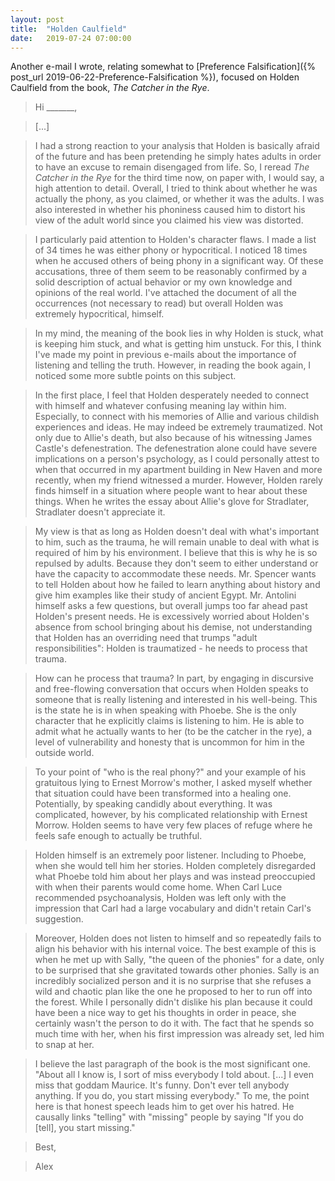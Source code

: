 ```yaml
---
layout: post
title:  "Holden Caulfield"
date:   2019-07-24 07:00:00
---
```


Another e-mail I wrote, relating somewhat to [Preference Falsification]({% post_url 2019-06-22-Preference-Falsification %}), focused on Holden Caulfield from the book, *The Catcher in the Rye*.

> Hi _______,

> [...] 

> I had a strong reaction to your analysis that Holden is basically afraid of the future and has been pretending he simply hates adults in order to have an excuse to remain disengaged from life. So, I reread *The Catcher in the Rye* for the third time now, on paper with, I would say, a high attention to detail. Overall, I tried to think about whether he was actually the phony, as you claimed, or whether it was the adults. I was also interested in whether his phoniness caused him to distort his view of the adult world since you claimed his view was distorted. 

> I particularly paid attention to Holden's character flaws. I made a list of 34 times he was either phony or hypocritical. I noticed 18 times when he accused others of being phony in a significant way. Of these accusations, three of them seem to be reasonably confirmed by a solid description of actual behavior or my own knowledge and opinions of the real world. I've attached the document of all the occurrences (not necessary to read) but overall Holden was extremely hypocritical, himself.

> In my mind, the meaning of the book lies in why Holden is stuck, what is keeping him stuck, and what is getting him unstuck. For this, I think I've made my point in previous e-mails about the importance of listening and telling the truth. However, in reading the book again, I noticed some more subtle points on this subject.

> In the first place, I feel that Holden desperately needed to connect with himself and whatever confusing meaning lay within him. Especially, to connect with his memories of Allie and various childish experiences and ideas. He may indeed be extremely traumatized. Not only due to Allie's death, but also because of his witnessing James Castle's defenestration. The defenestration alone could have severe implications on a person's psychology, as I could personally attest to when that occurred in my apartment building in New Haven and more recently, when my friend witnessed a murder. However, Holden rarely finds himself in a situation where people want to hear about these things. When he writes the essay about Allie's glove for Stradlater, Stradlater doesn't appreciate it. 

> My view is that as long as Holden doesn't deal with what's important to him, such as the trauma, he will remain unable to deal with what is required of him by his environment. I believe that this is why he is so repulsed by adults. Because they don't seem to either understand or have the capacity to accommodate these needs. Mr. Spencer wants to tell Holden about how he failed to learn anything about history and give him examples like their study of ancient Egypt. Mr. Antolini himself asks a few questions, but overall jumps too far ahead past Holden's present needs. He is excessively worried about Holden's absence from school bringing about his demise, not understanding that Holden has an overriding need that trumps "adult responsibilities": Holden is traumatized - he needs to process that trauma. 

> How can he process that trauma? In part, by engaging in discursive and free-flowing conversation that occurs when Holden speaks to someone that is really listening and interested in his well-being. This is the state he is in when speaking with Phoebe. She is the only character that he explicitly claims is listening to him. He is able to admit what he actually wants to her (to be the catcher in the rye), a level of vulnerability and honesty that is uncommon for him in the outside world.

> To your point of "who is the real phony?" and your example of his gratuitous lying to Ernest Morrow's mother, I asked myself whether that situation could have been transformed into a healing one. Potentially, by speaking candidly about everything. It was complicated, however,  by his complicated relationship with Ernest Morrow. Holden seems to have very few places of refuge where he feels safe enough to actually be truthful.

> Holden himself is an extremely poor listener. Including to Phoebe, when she would tell him her stories. Holden completely disregarded what Phoebe told him about her plays and was instead preoccupied with when their parents would come home. When Carl Luce recommended psychoanalysis, Holden was left only with the impression that Carl had a large vocabulary and didn't retain Carl's suggestion.

> Moreover, Holden does not listen to himself and so repeatedly fails to align his behavior with his internal voice. The best example of this is when he met up with Sally, "the queen of the phonies" for a date, only to be surprised that she gravitated towards other phonies. Sally is an incredibly socialized person and it is no surprise that she refuses a wild and chaotic plan like the one he proposed to her to run off into the forest. While I personally didn't dislike his plan because it could have been a nice way to get his thoughts in order in peace, she certainly wasn't the person to do it with. The fact that he spends so much time with her, when his first impression was already set, led him to snap at her.

> I believe the last paragraph of the book is the most significant one. "About all I know is, I sort of miss everybody I told about. [...] I even miss that goddam Maurice. It's funny. Don't ever tell anybody anything. If you do, you start missing everybody." To me, the point here is that honest speech leads him to get over his hatred. He causally links "telling" with "missing" people by saying "If you do [tell], you start missing."

> Best,

> Alex

